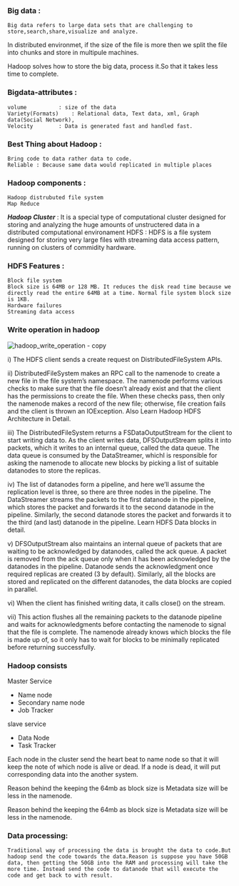 ### Big data : 
	Big data refers to large data sets that are challenging to store,search,share,visualize and analyze.
  In distributed environmet, if the size of the file is more then  we split the file into chunks and store in multipule machines.

Hadoop solves how to store the big data, process it.So that it takes less time to complete.

### Bigdata-attributes :
	volume  	    : size of the data
 	Variety(Formats)    : Relational data, Text data, xml, Graph data(Social Network), 
	Velocity 	    : Data is generated fast and handled fast.

### Best Thing about Hadoop :
	Bring code to data rather data to code.
	Reliable : Because same data would replicated in multiple places  

### Hadoop components : 
	Hadoop distrubuted file system 
	Map Reduce

***Hadoop Cluster*** : It is a special type of computational cluster designed for storing and analyzing the huge amounts of unstructered data in a distributed computational environament
HDFS 	       : HDFS is a file system designed for storing very large files with streaming data access pattern, running on clusters of commidity hardware. 

### HDFS Features  :
	Block file system 
	Block size is 64MB or 128 MB. It reduces the disk read time because we directly read the entire 64MB at a time. Normal file system block size is 1KB.
	Hardware failures
	Streaming data access
### Write operation in hadoop

![hadoop_write_operation - copy](https://user-images.githubusercontent.com/40027047/45700848-3b079100-bb8b-11e8-9cfb-28aa41f84c01.png)

i) The HDFS client sends a create request on DistributedFileSystem APIs.

ii) DistributedFileSystem makes an RPC call to the namenode to create a new file in the file system’s namespace. The namenode performs various checks to make sure that the file doesn’t already exist and that the client has the permissions to create the file. When these checks pass, then only the namenode makes a record of the new file; otherwise, file creation fails and the client is thrown an IOException. Also Learn Hadoop HDFS Architecture in Detail.

iii) The DistributedFileSystem returns a FSDataOutputStream for the client to start writing data to. As the client writes data, DFSOutputStream splits it into packets, which it writes to an internal queue, called the data queue. The data queue is consumed by the DataStreamer, whichI is responsible for asking the namenode to allocate new blocks by picking a list of suitable datanodes to store the replicas.

iv) The list of datanodes form a pipeline, and here we’ll assume the replication level is three, so there are three nodes in the pipeline. The DataStreamer streams the packets to the first datanode in the pipeline, which stores the packet and forwards it to the second datanode in the pipeline. Similarly, the second datanode stores the packet and forwards it to the third (and last) datanode in the pipeline. Learn HDFS Data blocks in detail.

v) DFSOutputStream also maintains an internal queue of packets that are waiting to be acknowledged by datanodes, called the ack queue. A packet is removed from the ack queue only when it has been acknowledged by the datanodes in the pipeline. Datanode sends the acknowledgment once required replicas are created (3 by default). Similarly, all the blocks are stored and replicated on the different datanodes, the data blocks are copied in parallel.

vi) When the client has finished writing data, it calls close() on the stream.

vii) This action flushes all the remaining packets to the datanode pipeline and waits for acknowledgments before contacting the namenode to signal that the file is complete. The namenode already knows which blocks the file is made up of, so it only has to wait for blocks to be minimally replicated before returning successfully.

### Hadoop consists
Master Service
- Name node
- Secondary name node
- Job Tracker

slave service
- Data Node
- Task Tracker
	
Each node in the cluster send the heart beat to name node so that it will keep the note of which node is alive or dead. If a node is dead, it will put corresponding data into the another system.

Reason behind the keeping the 64mb as block size is Metadata size will be less in the namenode.

Reason behind the keeping the 64mb as block size is Metadata size will be less in the namenode.

### Data processing:
	Traditional way of processing the data is brought the data to code.But hadoop send the code towards the data.Reason is suppose you have 50GB data, then getting the 50GB into the RAM and processing will take the more time. Instead send the code to datanode that will execute the code and get back to with result.



